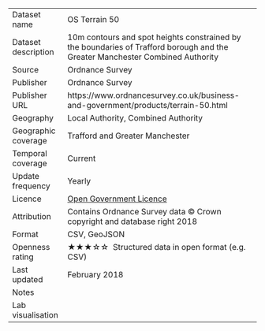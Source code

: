 <table>
<tr>
	<td>Dataset name</td>
	<td>OS Terrain 50</td>
</tr>
<tr>
	<td>Dataset description</td>
	<td>10m contours and spot heights constrained by the boundaries of Trafford borough and the Greater Manchester Combined Authority</td>
</tr>
<tr>
	<td>Source</td>
	<td>Ordnance Survey</td>
</tr>
<tr>
	<td>Publisher</td>
	<td>Ordnance Survey</td>
</tr>
<tr>
	<td>Publisher URL</td>
	<td><a href="https://www.ordnancesurvey.co.uk/business-and-government/products/terrain-50.html"></a>https://www.ordnancesurvey.co.uk/business-and-government/products/terrain-50.html</td>
</tr>
<tr>
	<td>Geography</td>
	<td>Local Authority, Combined Authority</td>
</tr>
<tr>
	<td>Geographic coverage</td>
	<td>Trafford and Greater Manchester</td>
</tr>
<tr>
	<td>Temporal coverage</td>
	<td>Current</td>
</tr>
<tr>
	<td>Update frequency</td>
	<td>Yearly</td>
</tr>
<tr>
	<td>Licence</td>
	<td><a href="http://www.nationalarchives.gov.uk/doc/open-government-licence/version/3/">Open Government Licence</a></td>
</tr>
<tr>
	<td>Attribution</td>
	<td>Contains Ordnance Survey data © Crown copyright and database right 2018</td>
</tr>
<tr>
	<td>Format</td>
	<td>CSV, GeoJSON</td>
</tr>
<tr>
	<td>Openness rating</td>
	<td>&#9733&#9733&#9733&#9734&#9734&nbsp; Structured data in open format (e.g. CSV)</td>
</tr>
<tr>
	<td>Last updated</td>
	<td>February 2018</td>
</tr>
<tr>
	<td>Notes</td>
	<td></td>
</tr>
<tr>
	<td>Lab visualisation</td>
	<td><a href=""></a></td>
</tr>
</table>
